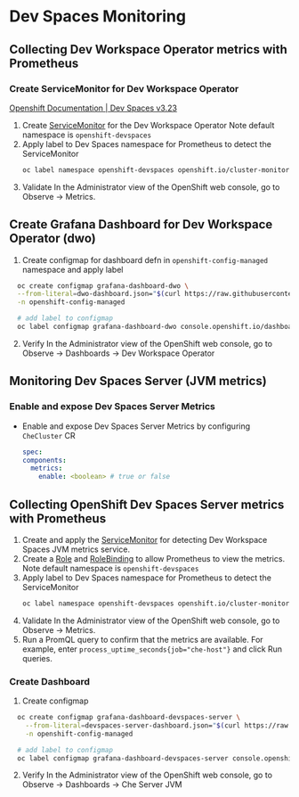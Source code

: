 # Dev Spaces Monitoring

## Collecting Dev Workspace Operator metrics with Prometheus

### Create ServiceMonitor for Dev Workspace Operator

[Openshift Documentation | Dev Spaces v3.23 ](https://docs.redhat.com/en/documentation/red_hat_openshift_dev_spaces/3.23/html-single/administration_guide/index#monitoring-the-dev-workspace-operator-proc_collecting-dev-workspace-operator-metrics-with-prometheus)

1. Create [ServiceMonitor](./devspaces-controller-sm.yaml) for the Dev Workspace Operator Note default namespace is ```openshift-devspaces```
2. Apply label to Dev Spaces namespace for Prometheus to detect the ServiceMonitor  
   ```bash
   oc label namespace openshift-devspaces openshift.io/cluster-monitoring=true
   ```
3. Validate In the Administrator view of the OpenShift web console, go to Observe → Metrics.

## Create Grafana Dashboard for Dev Workspace Operator (dwo)

1. Create configmap for dashboard defn in ```openshift-config-managed``` namespace and apply label

  ```bash
    oc create configmap grafana-dashboard-dwo \
    --from-literal=dwo-dashboard.json="$(curl https://raw.githubusercontent.com/devfile/devworkspace-operator/main/docs/grafana/openshift-console-dashboard.json)" \
    -n openshift-config-managed

    # add label to configmap
    oc label configmap grafana-dashboard-dwo console.openshift.io/dashboard=true -n openshift-config-managed
  ```
2. Verify In the Administrator view of the OpenShift web console, go to Observe → Dashboards → Dev Workspace Operator


## Monitoring Dev Spaces Server (JVM metrics)

### Enable and expose Dev Spaces Server Metrics

- Enable and expose Dev Spaces Server Metrics by configuring ```CheCluster``` CR 
  ```yaml
  spec:
  components:
    metrics:
      enable: <boolean> # true or false
  ```

##  Collecting OpenShift Dev Spaces Server metrics with Prometheus 

1. Create and apply the [ServiceMonitor](./devspaces-che-host-sm.yaml) for detecting  Dev Workspace Spaces JVM metrics service.
2. Create a [Role](./devspaces-prometheus-role.yaml) and [RoleBinding](./devspaces-prometheus-monitoring-rb.yaml) to allow Prometheus to view the metrics. Note default namespace is ```openshift-devspaces```
3. Apply label to Dev Spaces namespace for Prometheus to detect the ServiceMonitor  
   ```bash
   oc label namespace openshift-devspaces openshift.io/cluster-monitoring=true
   ```
4. Validate In the Administrator view of the OpenShift web console, go to Observe → Metrics.
5. Run a PromQL query to confirm that the metrics are available. For example, enter ```process_uptime_seconds{job="che-host"}``` and click Run queries.

### Create Dashboard
1. Create configmap
  ```bash
    oc create configmap grafana-dashboard-devspaces-server \
      --from-literal=devspaces-server-dashboard.json="$(curl https://raw.githubusercontent.com/eclipse-che/che-server/main/docs/grafana/openshift-console-dashboard.json)" \
      -n openshift-config-managed

    # add label to configmap
    oc label configmap grafana-dashboard-devspaces-server console.openshift.io/dashboard=true -n openshift-config-managed
  ```
2. Verify In the Administrator view of the OpenShift web console, go to Observe → Dashboards → Che Server JVM


